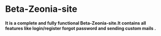 # Beta-Zeonia-site

#### It is a complete and fully functional Beta-Zeonia-site.It contains all features like login/register forgot password and sending custom mails .

